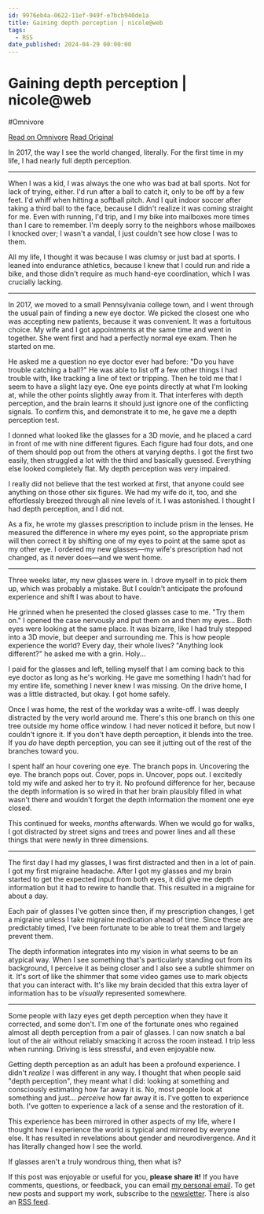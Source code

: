 ```yaml
---
id: 9976eb4a-0622-11ef-949f-e7bcb940de1a
title: Gaining depth perception | nicole@web
tags:
  - RSS
date_published: 2024-04-29 00:00:00
---
```


# Gaining depth perception | nicole@web
#Omnivore

[Read on Omnivore](https://omnivore.app/me/gaining-depth-perception-nicole-web-18f29cae776)
[Read Original](https://ntietz.com/blog/gaining-depth-perception/)



In 2017, the way I see the world changed, literally. For the first time in my life, I had nearly full depth perception.

---

When I was a kid, I was always the one who was bad at ball sports. Not for lack of trying, either. I&#39;d run after a ball to catch it, only to be off by a few feet. I&#39;d whiff when hitting a softball pitch. And I quit indoor soccer after taking a third ball to the face, because I didn&#39;t realize it was coming straight for me. Even with running, I&#39;d trip, and I my bike into mailboxes more times than I care to remember. I&#39;m deeply sorry to the neighbors whose mailboxes I knocked over; I wasn&#39;t a vandal, I just couldn&#39;t see how close I was to them.

All my life, I thought it was because I was clumsy or just bad at sports. I leaned into endurance athletics, because I knew that I could run and ride a bike, and those didn&#39;t require as much hand-eye coordination, which I was crucially lacking.

---

In 2017, we moved to a small Pennsylvania college town, and I went through the usual pain of finding a new eye doctor. We picked the closest one who was accepting new patients, because it was convenient. It was a fortuitous choice. My wife and I got appointments at the same time and went in together. She went first and had a perfectly normal eye exam. Then he started on me.

He asked me a question no eye doctor ever had before: &quot;Do you have trouble catching a ball?&quot; He was able to list off a few other things I had trouble with, like tracking a line of text or tripping. Then he told me that I seem to have a slight lazy eye. One eye points directly at what I&#39;m looking at, while the other points slightly away from it. That interferes with depth perception, and the brain learns it should just ignore one of the conflicting signals. To confirm this, and demonstrate it to me, he gave me a depth perception test.

I donned what looked like the glasses for a 3D movie, and he placed a card in front of me with nine different figures. Each figure had four dots, and one of them should pop out from the others at varying depths. I got the first two easily, then struggled a lot with the third and basically guessed. Everything else looked completely flat. My depth perception was very impaired.

I really did not believe that the test worked at first, that anyone could see anything on those other six figures. We had my wife do it, too, and she effortlessly breezed through all nine levels of it. I was astonished. I thought I had depth perception, and I did not.

As a fix, he wrote my glasses prescription to include prism in the lenses. He measured the difference in where my eyes point, so the appropriate prism will then correct it by shifting one of my eyes to point at the same spot as my other eye. I ordered my new glasses—my wife&#39;s prescription had not changed, as it never does—and we went home.

---

Three weeks later, my new glasses were in. I drove myself in to pick them up, which was probably a mistake. But I couldn&#39;t anticipate the profound experience and shift I was about to have.

He grinned when he presented the closed glasses case to me. &quot;Try them on.&quot; I opened the case nervously and put them on and then my eyes... Both eyes were looking at the same place. It was bizarre, like I had truly stepped into a 3D movie, but deeper and surrounding me. This is how people experience the world? Every day, their whole lives? &quot;Anything look different?&quot; he asked me with a grin. Holy...

I paid for the glasses and left, telling myself that I am coming back to this eye doctor as long as he&#39;s working. He gave me something I hadn&#39;t had for my entire life, something I never knew I was missing. On the drive home, I was a little distracted, but okay. I got home safely.

Once I was home, the rest of the workday was a write-off. I was deeply distracted by the very world around me. There&#39;s this one branch on this one tree outside my home office window. I had never noticed it before, but now I couldn&#39;t ignore it. If you don&#39;t have depth perception, it blends into the tree. If you _do_ have depth perception, you can see it jutting out of the rest of the branches toward you.

I spent half an hour covering one eye. The branch pops in. Uncovering the eye. The branch pops out. Cover, pops in. Uncover, pops out. I excitedly told my wife and asked her to try it. No profound difference for her, because the depth information is so wired in that her brain plausibly filled in what wasn&#39;t there and wouldn&#39;t forget the depth information the moment one eye closed.

This continued for weeks, _months_ afterwards. When we would go for walks, I got distracted by street signs and trees and power lines and all these things that were newly in three dimensions.

---

The first day I had my glasses, I was first distracted and then in a lot of pain. I got my first migraine headache. After I got my glasses and my brain started to get the expected input from both eyes, it did give me depth information but it had to rewire to handle that. This resulted in a migraine for about a day.

Each pair of glasses I&#39;ve gotten since then, if my prescription changes, I get a migraine unless I take migraine medication ahead of time. Since these are predictably timed, I&#39;ve been fortunate to be able to treat them and largely prevent them.

The depth information integrates into my vision in what seems to be an atypical way. When I see something that&#39;s particularly standing out from its background, I perceive it as being closer and I also see a subtle shimmer on it. It&#39;s sort of like the shimmer that some video games use to mark objects that you can interact with. It&#39;s like my brain decided that this extra layer of information has to be _visually_ represented somewhere.

---

Some people with lazy eyes get depth perception when they have it corrected, and some don&#39;t. I&#39;m one of the fortunate ones who regained almost all depth perception from a pair of glasses. I can now snatch a bal lout of the air without reliably smacking it across the room instead. I trip less when running. Driving is less stressful, and even enjoyable now.

Getting depth perception as an adult has been a profound experience. I didn&#39;t _realize_ I was different in any way. I thought that when people said &quot;depth perception&quot;, they meant what I did: looking at something and consciously estimating how far away it is. No, most people look at something and just... _perceive_ how far away it is. I&#39;ve gotten to experience both. I&#39;ve gotten to experience a lack of a sense and the restoration of it.

This experience has been mirrored in other aspects of my life, where I thought how I experience the world is typical and mirrored by everyone else. It has resulted in revelations about gender and neurodivergence. And it has literally changed how I see the world.

If glasses aren&#39;t a truly wondrous thing, then what is?

 If this post was enjoyable or useful for you, **please share it!** If you have comments, questions, or feedback, you can email [my personal email](mailto:me@ntietz.com). To get new posts and support my work, subscribe to the [newsletter](https:&#x2F;&#x2F;ntietz.com&#x2F;newsletter&#x2F;). There is also an [RSS feed](https:&#x2F;&#x2F;ntietz.com&#x2F;atom.xml).